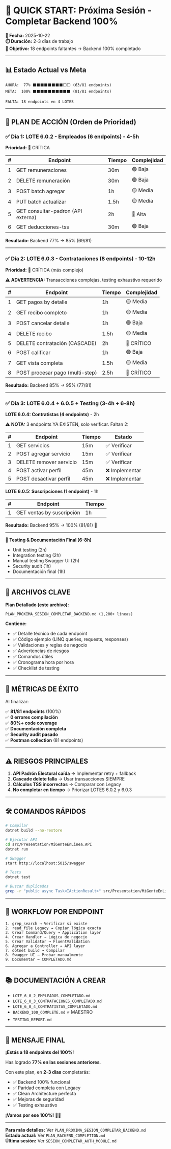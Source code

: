 # 🎯 QUICK START: Próxima Sesión - Completar Backend 100%

**📅 Fecha:** 2025-10-22  
**⏱️ Duración:** 2-3 días de trabajo  
**🎯 Objetivo:** 18 endpoints faltantes → Backend 100% completado

---

## 📊 Estado Actual vs Meta

```
AHORA:  77% ⬛⬛⬛⬛⬛⬛⬛⬛⬜⬜ (63/81 endpoints)
META:  100% ⬛⬛⬛⬛⬛⬛⬛⬛⬛⬛ (81/81 endpoints)

FALTA: 18 endpoints en 4 LOTES
```

---

## 🚀 PLAN DE ACCIÓN (Orden de Prioridad)

### ✅ Día 1: LOTE 6.0.2 - Empleados (6 endpoints) - 4-5h

**Prioridad:** 🔴 CRÍTICA

| # | Endpoint | Tiempo | Complejidad |
|---|----------|--------|-------------|
| 1 | GET remuneraciones | 30m | 🟢 Baja |
| 2 | DELETE remuneración | 30m | 🟢 Baja |
| 3 | POST batch agregar | 1h | 🟡 Media |
| 4 | PUT batch actualizar | 1.5h | 🟡 Media |
| 5 | GET consultar-padron (API externa) | 2h | 🔴 Alta |
| 6 | GET deducciones-tss | 30m | 🟢 Baja |

**Resultado:** Backend 77% → 85% (69/81)

---

### ✅ Día 2: LOTE 6.0.3 - Contrataciones (8 endpoints) - 10-12h

**Prioridad:** 🔴 CRÍTICA (más complejo)

⚠️ **ADVERTENCIA:** Transacciones complejas, testing exhaustivo requerido

| # | Endpoint | Tiempo | Complejidad |
|---|----------|--------|-------------|
| 1 | GET pagos by detalle | 1h | 🟡 Media |
| 2 | GET recibo completo | 1h | 🟡 Media |
| 3 | POST cancelar detalle | 1h | 🟢 Baja |
| 4 | DELETE recibo | 1.5h | 🟡 Media |
| 5 | DELETE contratación (CASCADE) | 2h | 🔴 CRÍTICO |
| 6 | POST calificar | 1h | 🟢 Baja |
| 7 | GET vista completa | 1.5h | 🟡 Media |
| 8 | POST procesar pago (multi-step) | 2.5h | 🔴 CRÍTICO |

**Resultado:** Backend 85% → 95% (77/81)

---

### ✅ Día 3: LOTE 6.0.4 + 6.0.5 + Testing (3-4h + 6-8h)

**LOTE 6.0.4: Contratistas (4 endpoints)** - 2h

⚠️ **NOTA:** 3 endpoints YA EXISTEN, solo verificar. Faltan 2:

| # | Endpoint | Tiempo | Estado |
|---|----------|--------|--------|
| 1 | GET servicios | 15m | ✅ Verificar |
| 2 | POST agregar servicio | 15m | ✅ Verificar |
| 3 | DELETE remover servicio | 15m | ✅ Verificar |
| 4 | POST activar perfil | 45m | ❌ Implementar |
| 5 | POST desactivar perfil | 45m | ❌ Implementar |

**LOTE 6.0.5: Suscripciones (1 endpoint)** - 1h

| # | Endpoint | Tiempo |
|---|----------|--------|
| 1 | GET ventas by suscripción | 1h |

**Resultado:** Backend 95% → 100% (81/81) 🎉

---

**🧪 Testing & Documentación Final (6-8h)**

- Unit testing (2h)
- Integration testing (2h)
- Manual testing Swagger UI (2h)
- Security audit (1h)
- Documentación final (1h)

---

## 📁 ARCHIVOS CLAVE

**Plan Detallado (este archivo):**

```
PLAN_PROXIMA_SESION_COMPLETAR_BACKEND.md (1,200+ líneas)
```

**Contiene:**

- ✅ Detalle técnico de cada endpoint
- ✅ Código ejemplo (LINQ queries, requests, responses)
- ✅ Validaciones y reglas de negocio
- ✅ Advertencias de riesgos
- ✅ Comandos útiles
- ✅ Cronograma hora por hora
- ✅ Checklist de testing

---

## 🎯 MÉTRICAS DE ÉXITO

Al finalizar:

✅ **81/81 endpoints** (100%)  
✅ **0 errores compilación**  
✅ **80%+ code coverage**  
✅ **Documentación completa**  
✅ **Security audit pasado**  
✅ **Postman collection** (81 endpoints)

---

## ⚠️ RIESGOS PRINCIPALES

1. **API Padrón Electoral caída** → Implementar retry + fallback
2. **Cascade delete falla** → Usar transacciones SIEMPRE
3. **Cálculos TSS incorrectos** → Comparar con Legacy
4. **No completar en tiempo** → Priorizar LOTES 6.0.2 y 6.0.3

---

## 🛠️ COMANDOS RÁPIDOS

```bash
# Compilar
dotnet build --no-restore

# Ejecutar API
cd src/Presentation/MiGenteEnLinea.API
dotnet run

# Swagger
start http://localhost:5015/swagger

# Tests
dotnet test

# Buscar duplicados
grep -r "public async Task<IActionResult>" src/Presentation/MiGenteEnLinea.API/Controllers/ | sort
```

---

## 🚀 WORKFLOW POR ENDPOINT

```
1. grep_search → Verificar si existe
2. read_file Legacy → Copiar lógica exacta
3. Crear Command/Query → Application layer
4. Crear Handler → Lógica de negocio
5. Crear Validator → FluentValidation
6. Agregar a Controller → API layer
7. dotnet build → Compilar
8. Swagger UI → Probar manualmente
9. Documentar → COMPLETADO.md
```

---

## 📚 DOCUMENTACIÓN A CREAR

- `LOTE_6_0_2_EMPLEADOS_COMPLETADO.md`
- `LOTE_6_0_3_CONTRATACIONES_COMPLETADO.md`
- `LOTE_6_0_4_CONTRATISTAS_COMPLETADO.md`
- `BACKEND_100_COMPLETE.md` ⭐ MAESTRO
- `TESTING_REPORT.md`

---

## 🎉 MENSAJE FINAL

**¡Estás a 18 endpoints del 100%!**

Has logrado **77% en las sesiones anteriores**.

Con este plan, en **2-3 días** completarás:

- ✅ Backend 100% funcional
- ✅ Paridad completa con Legacy
- ✅ Clean Architecture perfecta
- ✅ Mejoras de seguridad
- ✅ Testing exhaustivo

**¡Vamos por ese 100%!** 💪🚀

---

**Para más detalles:** Ver `PLAN_PROXIMA_SESION_COMPLETAR_BACKEND.md`  
**Estado actual:** Ver `PLAN_BACKEND_COMPLETION.md`  
**Última sesión:** Ver `SESION_COMPLETAR_AUTH_MODULE.md`
